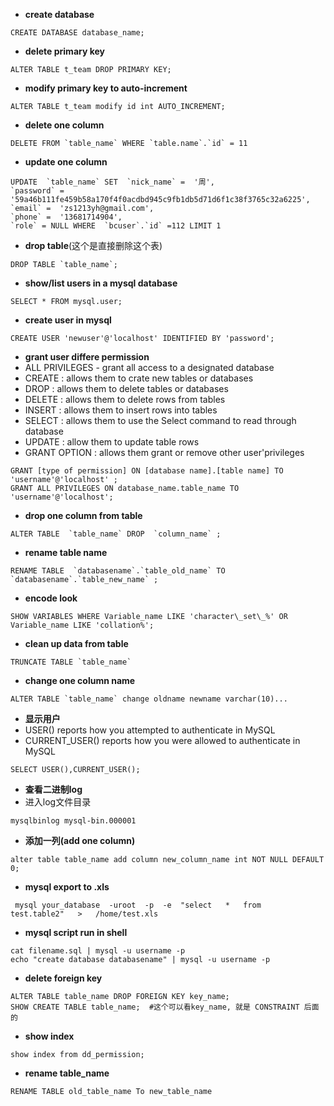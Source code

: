 

- **create database**

```
CREATE DATABASE database_name;
```


- **delete primary key**


```
ALTER TABLE t_team DROP PRIMARY KEY;  
```
- **modify primary key to auto-increment**


```
ALTER TABLE t_team modify id int AUTO_INCREMENT;
```

- **delete one column**

```
DELETE FROM `table_name` WHERE `table.name`.`id` = 11
```

- **update one column**

```
UPDATE  `table_name` SET  `nick_name` =  '周',
`password` =  '59a46b111fe459b58a170f4f0acdbd945c9fb1db5d71d6f1c38f3765c32a6225',
`email` =  'zs1213yh@gmail.com',
`phone` =  '13681714904',
`role` = NULL WHERE  `bcuser`.`id` =112 LIMIT 1
```

 - **drop table**(这个是直接删除这个表)

```
DROP TABLE `table_name`;
```


 - **show/list users in a mysql database**

```
SELECT * FROM mysql.user;
```

 - **create user in mysql**
 
```
CREATE USER 'newuser'@'localhost' IDENTIFIED BY 'password';
```

 - **grant user differe permission**
  - ALL PRIVILEGES - grant all access to a designated database
  - CREATE : allows them to crate new tables or databases
  - DROP : allows them to delete tables or databases
  - DELETE : allows them to delete rows from tables
  - INSERT : allows them to insert rows into tables
  - SELECT : allows them to use the Select command to read through database
  - UPDATE : allow them to update table rows
  - GRANT OPTION : allows them grant or remove other user'privileges


```
GRANT [type of permission] ON [database name].[table name] TO 'username'@'localhost' ;
GRANT ALL PRIVILEGES ON database_name.table_name TO 'username'@'localhost';
```

 - **drop one column from  table**

```
ALTER TABLE  `table_name` DROP  `column_name` ;
```


 - **rename table name**

```
RENAME TABLE  `databasename`.`table_old_name` TO  `databasename`.`table_new_name` ;
```


 - **encode look**

```
SHOW VARIABLES WHERE Variable_name LIKE 'character\_set\_%' OR Variable_name LIKE 'collation%';
```

 - **clean up data from table**

```
TRUNCATE TABLE `table_name`
```

 - **change one column name**

```
ALTER TABLE `table_name` change oldname newname varchar(10)...
```

 - **显示用户**
  - USER() reports how you attempted to authenticate in MySQL
  - CURRENT_USER() reports how you were allowed to authenticate in MySQL

```
SELECT USER(),CURRENT_USER();
```


 - **查看二进制log**
  - 进入log文件目录

```
mysqlbinlog mysql-bin.000001 
```

 - **添加一列(add one column)**

```
alter table table_name add column new_column_name int NOT NULL DEFAULT 0;
```

 - **mysql export to .xls**

```
 mysql your_database  -uroot  -p  -e  "select   *   from   test.table2"   >   /home/test.xls
```

 - **mysql script run in shell**


```
cat filename.sql | mysql -u username -p 
echo "create database databasename" | mysql -u username -p
```



 - **delete foreign key**

```
ALTER TABLE table_name DROP FOREIGN KEY key_name;
SHOW CREATE TABLE table_name;  #这个可以看key_name, 就是 CONSTRAINT 后面的
```

 - **show index**

```
show index from dd_permission;
```

 - **rename table_name**

```
RENAME TABLE old_table_name To new_table_name
```
